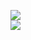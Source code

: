 [![](https://img.shields.io/badge/Made%20With-Github%20Spray-lightgrey.svg?style=for-the-badge&logo=github)](https://github.com/Annihil/github-spray#10316)  
[![](https://i.imgur.com/2DrTn0Z.gif)](https://github.com/Annihil/github-spray)